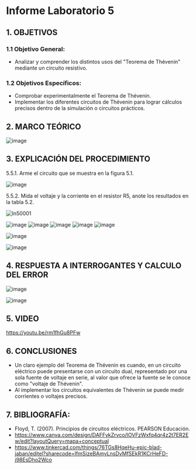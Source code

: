 # Informe Laboratorio 5

## 1. OBJETIVOS 
### 1.1 Objetivo General:
* Analizar y comprender los distintos usos del "Teorema de Thévenin" mediante un circuito resistivo.
### 1.2 Objetivos Específicos:
* Comprobar experimentalmente el Teorema de Thévenin.
* Implementar los diferentes circuitos de Thévenin para lograr cálculos precisos dentro de la simulación o circuitos prácticos.

## 2. MARCO TEÓRICO 

![image](https://user-images.githubusercontent.com/105681693/177909666-4a44d982-113c-4549-9323-58db12fc89b2.png)

## 3. EXPLICACIÓN DEL PROCEDIMIENTO 
5.5.1. Arme el circuito que se muestra en la figura 5.1.

![image](https://user-images.githubusercontent.com/105671364/178032354-ac3ddace-30e9-439b-97e8-4e39bd583a0e.png)

5.5.2. Mida el voltaje y la corriente en el resistor R5, anote los resultados en la tabla 5.2.

![In50001](https://user-images.githubusercontent.com/105671364/178032531-e307360a-bd3b-4800-8c69-126f89042225.jpg)


![image](https://user-images.githubusercontent.com/105696051/177912960-27484991-ea4e-4c38-8a34-2daedf3dfc11.png)
![image](https://user-images.githubusercontent.com/105696051/177912983-a184299d-a31d-4591-8527-7e0a469805da.png)
![image](https://user-images.githubusercontent.com/105681693/178045779-6203eb38-5cbe-483f-8d6c-bb4e51ef4341.png)
![image](https://user-images.githubusercontent.com/105696051/177913141-2ac2da89-4f19-41fb-ae25-691073103223.png)
![image](https://user-images.githubusercontent.com/105696051/177913015-6f29e74c-47ef-4374-bd22-1322dbf33143.png)

![image](https://user-images.githubusercontent.com/105671364/178037659-5fc42c5c-777e-4920-82a7-6c771e323284.png)

![image](https://user-images.githubusercontent.com/105671364/178047117-b7683de5-5f7a-4713-ade5-a38cb700db97.png)


## 4. RESPUESTA A INTERROGANTES Y CALCULO DEL ERROR 

![image](https://user-images.githubusercontent.com/105671364/178038566-831dab86-a236-45a8-bee1-aa518d429371.png)

![image](https://user-images.githubusercontent.com/105671364/178047104-88cb377a-21d1-4950-b14a-3db92b4bf6be.png)


## 5. VIDEO 

https://youtu.be/rm1fhGu8PFw

## 6. CONCLUSIONES 
* Un claro ejemplo del Teorema de Thévenin es cuando, en un circuito eléctrico puede presentarse con un circuito dual, representado por una sola fuente de voltaje en serie, al valor que ofrece la fuente se le conoce como "voltaje de Thévenin".
* Al implementar los circuitos equivalentes de Thévenin se puede medir corrientes o voltajes precisos.
## 7. BIBLIOGRAFÍA:
* Floyd, T. (2007). Principios de circuitos eléctricos. PEARSON Educación.
* https://www.canva.com/design/DAFFykZrvco/lOVFzWxfq4qr4z2t7ER2Ew/edit?layoutQuery=mapa+conceptual
* https://www.tinkercad.com/things/76TGs8HqeHu-epic-blad-jaban/editel?sharecode=IfmSizeBAmyLnsDvMfSEkR1KCrHeFD-j98EsDho2Wco
